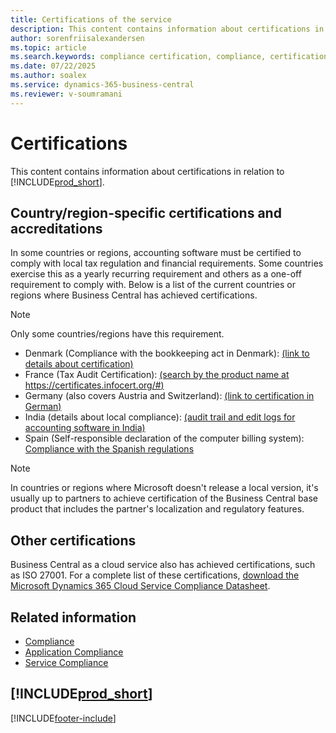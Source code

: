 ```yaml
---
title: Certifications of the service
description: This content contains information about certifications in relation to Business Central, such as region-specific certifications and accreditations.
author: sorenfriisalexandersen
ms.topic: article
ms.search.keywords: compliance certification, compliance, certifications
ms.date: 07/22/2025
ms.author: soalex
ms.service: dynamics-365-business-central
ms.reviewer: v-soumramani
---
```


# Certifications

This content contains information about certifications in relation to [!INCLUDE[prod_short](../includes/prod_short.md)].  

## Country/region-specific certifications and accreditations

In some countries or regions, accounting software must be certified to comply with local tax regulation and financial requirements. Some countries exercise this as a yearly recurring requirement and others as a one-off requirement to comply with. Below is a list of the current countries or regions where Business Central has achieved certifications.

> [!NOTE]
> Only some countries/regions have this requirement.

- Denmark (Compliance with the bookkeeping act in Denmark): [(link to details about certification)](../localfunctionality/denmark/compliance-denmark.md)
- France (Tax Audit Certification): [(search by the product name at https://certificates.infocert.org/#)](https://certificates.infocert.org/#)  
- Germany (also covers Austria and Switzerland): [(link to certification in German)](https://swb.bdo.de/certificate/MS_D365BC_PS_880_DE_2018)
- India (details about local compliance): [(audit trail and edit logs for accounting software in India)](../localfunctionality/india/india-audit-trail-edit-logs-accounting-software.md)
- Spain (Self-responsible declaration of the computer billing system): [Compliance with the Spanish regulations](business-central/localfunctionality/spain/compliance-self-responsible-declaration-billing-spain.md)

> [!NOTE]  
> In countries or regions where Microsoft doesn't release a local version, it's usually up to partners to achieve certification of the Business Central base product that includes the partner's localization and regulatory features.

## Other certifications

Business Central as a cloud service also has achieved certifications, such as ISO 27001. For a complete list of these certifications, [download the Microsoft Dynamics 365 Cloud Service Compliance Datasheet](https://aka.ms/d365-compliance-list).

## Related information

- [Compliance](compliance-overview.md)  
- [Application Compliance](compliance-application-compliance.md)  
- [Service Compliance](compliance-service-compliance.md)  

## [!INCLUDE[prod_short](../includes/free_trial_md.md)]  

[!INCLUDE[footer-include](../includes/footer-banner.md)]
